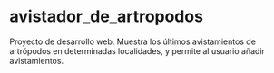 # avistador_de_artropodos
Proyecto de desarrollo web. Muestra los últimos avistamientos de artrópodos en determinadas localidades, y permite al usuario añadir avistamientos.
